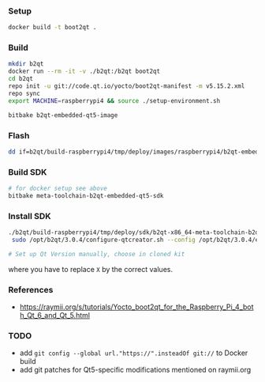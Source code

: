 ### Setup

```sh
docker build -t boot2qt .
```

### Build

```sh
mkdir b2qt
docker run --rm -it -v ./b2qt:/b2qt boot2qt
cd b2qt
repo init -u git://code.qt.io/yocto/boot2qt-manifest -m v5.15.2.xml
repo sync
export MACHINE=raspberrypi4 && source ./setup-environment.sh

bitbake b2qt-embedded-qt5-image
```

### Flash

```sh
dd if=b2qt/build-raspberrypi4/tmp/deploy/images/raspberrypi4/b2qt-embedded-qt5-image-raspberrypi4-XXXXXXX.rootfs.rpi-sdimg of=/dev/sdX bs=4M conv=fsync 
```

### Build SDK

```sh
# for docker setup see above
bitbake meta-toolchain-b2qt-embedded-qt5-sdk
```

### Install SDK

```sh
./b2qt/build-raspberrypi4/tmp/deploy/sdk/b2qt-x86_64-meta-toolchain-b2qt-embedded-qt5-sdk-raspberrypi4.sh
 sudo /opt/b2qt/3.0.4/configure-qtcreator.sh --config /opt/b2qt/3.0.4/environment-setup-cortexa7t2hf-neon-vfpv4-poky-linux-gnueabi --qtcreator /usr/ --name qt5-pi4-template

# Set up Qt Version manually, choose in cloned kit
```

where you have to replace `X` by the correct values.

### References

- https://raymii.org/s/tutorials/Yocto_boot2qt_for_the_Raspberry_Pi_4_both_Qt_6_and_Qt_5.html

### TODO

- add `git config --global url."https://".insteadOf git://` to Docker build
- add git patches for Qt5-specific modifications mentioned on raymii.org

